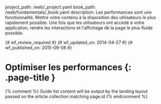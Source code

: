 project_path: /web/_project.yaml
book_path: /web/fundamentals/_book.yaml
description: Les performances sont une fonctionnalité. Mettre votre contenu à la disposition des utilisateurs le plus rapidement possible. Une fois que les utilisateurs ont accédé à votre application, rendre les interactions et l'affichage de la page le plus fluide possible.

{# wf_review_required #}
{# wf_updated_on: 2014-04-27 #}
{# wf_published_on: 2015-09-08 #}

# Optimiser les performances {: .page-title }




{% comment %}
Guide list content will be output by the landing layout passed on the article collection matching page.id
{% endcomment %}



